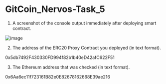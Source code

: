 # GitCoin_Nervos-Task_5

1. A screenshot of the console output immediately after deploying smart contract.

![image](https://user-images.githubusercontent.com/87713875/128703025-12115c73-900a-428e-9bb2-11680d80c620.png)

2. The address of the ERC20 Proxy Contract you deployed (in text format).

0x5db7492F430330FD994f82b1b40eD42afC622F51

3. The Ethereum address that was checked (in text format).

0x6Aa6ec11f723161B82e0E82678162668E39ae216
